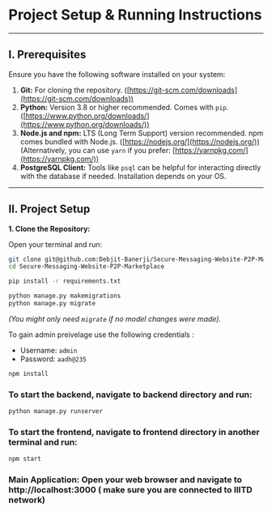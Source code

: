 # Project Setup & Running Instructions

---

## I. Prerequisites

Ensure you have the following software installed on your system:

1.  **Git:** For cloning the repository. ([https://git-scm.com/downloads](https://git-scm.com/downloads))
2.  **Python:** Version 3.8 or higher recommended. Comes with `pip`. ([https://www.python.org/downloads/](https://www.python.org/downloads/))
3.  **Node.js and npm:** LTS (Long Term Support) version recommended. npm comes bundled with Node.js. ([https://nodejs.org/](https://nodejs.org/)) (Alternatively, you can use `yarn` if you prefer: [https://yarnpkg.com/](https://yarnpkg.com/))
4.  **PostgreSQL Client:** Tools like `psql` can be helpful for interacting directly with the database if needed. Installation depends on your OS.

---

## II. Project Setup

**1. Clone the Repository:**

Open your terminal and run:

```bash
git clone git@github.com:Debjit-Banerji/Secure-Messaging-Website-P2P-Marketplace.git
cd Secure-Messaging-Website-P2P-Marketplace
```

```bash
pip install -r requirements.txt
  ```
  ```bash
  python manage.py makemigrations
  python manage.py migrate
  ```
*(You might only need `migrate` if no model changes were made).*


To gain admin preivelage use the following credentials :
  *   Username: `admin`
  *   Password: `aadh@235`

```bash
npm install
  ```
### To start the backend, navigate to backend directory and run:
``` bash
python manage.py runserver
```

### To start the frontend, navigate to frontend directory in another terminal and run:
```bash
npm start
```

### Main Application: Open your web browser and navigate to http://localhost:3000 ( make sure you are connected to IIITD network)
